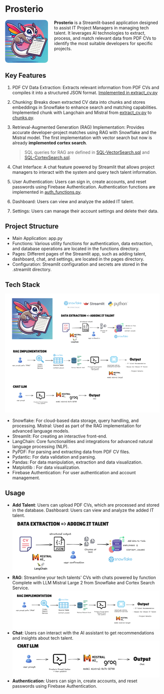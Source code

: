 # Prosterio

<div style="display:flex; gap: 20px">
<img src="logo.png" style="width:140px;height:140px;border-radius:10px">
  <div>
  <b>Prosterio</b> is a Streamlit-based application designed to assist IT Project Managers in managing tech talent. It leverages AI technologies to extract, process, and match relevant data from PDF CVs to identify the most suitable developers for specific projects.
  </div>
</div>

## Key Features

1. PDF CV Data Extraction:
   Extracts relevant information from PDF CVs and compiles it into a structured JSON format. [Implemented in extract_cv.py](./functions/extract_cv.py)

2. Chunking:
   Breaks down extracted CV data into chunks and stores embeddings in Snowflake to enhance search and matching capabilities. Implemented chunk with Langchain and Mistral from [extract_cv.py](./functions/extract_cv.py) to [chunks.py](./functions/chunks.py).

3. Retrieval-Augmented Generation (RAG) Implementation:
   Provides accurate developer-project matches using RAG with Snowflake and the Mistral model. The first implementation with vector search but now is already **implemented cortex search**.

   > SQL queries for RAG are defined in [SQL-VectorSearch.sql](./SQL-VectorSearch.sql) and [SQL-CortexSearch.sql](./SQL-CortexSearch.sql).

4. Chat Interface:
   A chat feature powered by Streamlit that allows project managers to interact with the system and query tech talent information.

5. User Authentication:
   Users can sign in, create accounts, and reset passwords using Firebase Authentication.
   Authentication functions are implemented in [auth_functions.py](./functions/auth_functions.py).

6. Dashboard:
   Users can view and analyze the added IT talent.

7. Settings:
   Users can manage their account settings and delete their data.

## Project Structure

- Main Application: app.py
- Functions: Various utility functions for authentication, data extraction, and database operations are located in the functions directory.
- Pages: Different pages of the Streamlit app, such as adding talent, dashboard, chat, and settings, are located in the pages directory.
- Configuration: Streamlit configuration and secrets are stored in the .streamlit directory.

## Tech Stack

![](./flow-image/compile.png)

- Snowflake: For cloud-based data storage, query handling, and processing.
  Mistral: Used as part of the RAG implementation for advanced language models.
- Streamlit: For creating an interactive front-end.
- LangChain: Core functionalities and integrations for advanced natural language processing (NLP).
- PyPDF: For parsing and extracting data from PDF CV files.
- Pydantic: For data validation and parsing.
- Pandas: For data manipulation, extraction and data visualization.
- Matplotlib : For data visualization.
- Firebase Authentication: For user authentication and account management.

## Usage

- **Add Talent**: Users can upload PDF CVs, which are processed and stored in the database.
  Dashboard: Users can view and analyze the added IT talent.
  ![](./flow-image/data_extraction.png)
- **RAG**: Streamline your tech talents' CVs with chats powered by function Complete with LLM Mistral Large 2 from Snowflake and Cortex Search Service.
  ![](./flow-image/rag_implementation.png)
- **Chat**: Users can interact with the AI assistant to get recommendations and insights about tech talent.
  ![](./flow-image/chat.png)
- **Authentication**: Users can sign in, create accounts, and reset passwords using Firebase Authentication.
